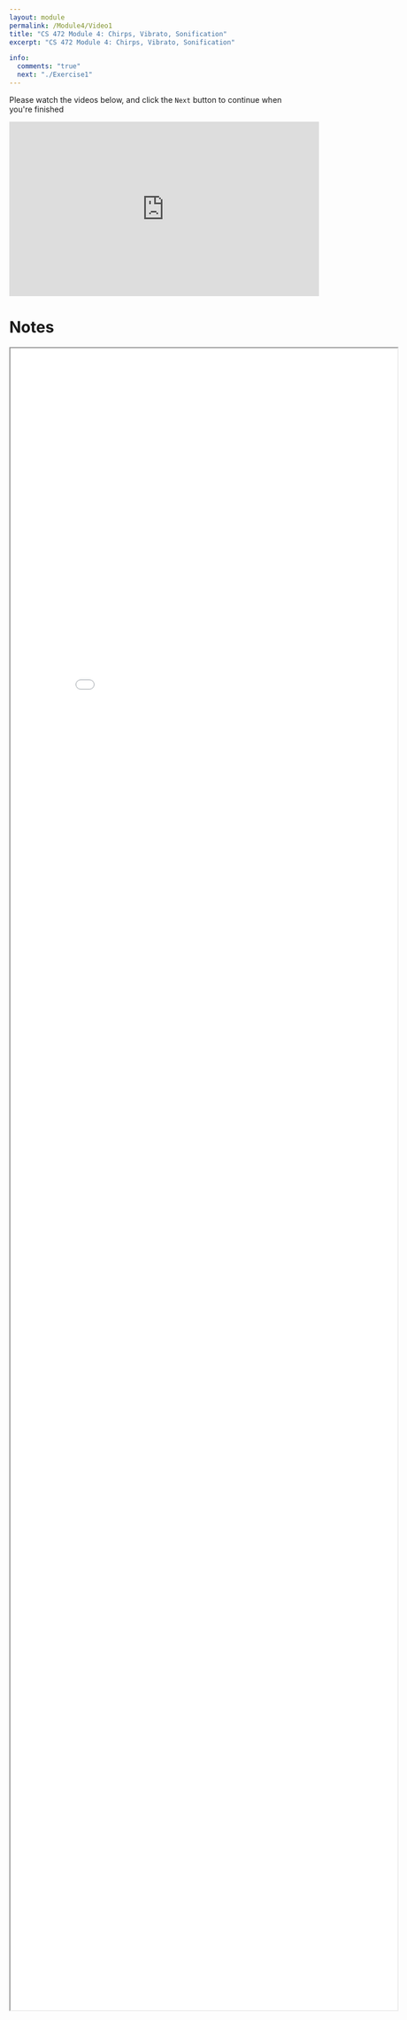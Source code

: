 ```yaml
---
layout: module
permalink: /Module4/Video1
title: "CS 472 Module 4: Chirps, Vibrato, Sonification"
excerpt: "CS 472 Module 4: Chirps, Vibrato, Sonification"

info:
  comments: "true"
  next: "./Exercise1"
---
```


<p>
Please watch the videos below, and click the <code>Next</code> button to continue when you're finished
</p>

<iframe width="560" height="315" src="https://www.youtube.com/embed/JexnxkE3e9g" frameborder="0" allow="accelerometer; autoplay; clipboard-write; encrypted-media; gyroscope; picture-in-picture" allowfullscreen></iframe>


<h1>Notes</h1>
<iframe src = "../images/Module4/Chirps.html" width="700" height="3000"></iframe>